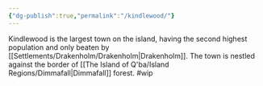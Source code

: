 ```yaml
---
{"dg-publish":true,"permalink":"/kindlewood/"}
---
```


Kindlewood is the largest town on the island, having the second highest population and only beaten by [[Settlements/Drakenholm/Drakenholm\|Drakenholm]]. The town is nestled against the border of [[The Island of Q'ba/Island Regions/Dimmafall\|Dimmafall]] forest.
#wip 